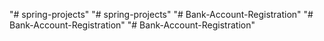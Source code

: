 "# spring-projects" 
"# spring-projects" 
"# Bank-Account-Registration" 
"# Bank-Account-Registration" 
"# Bank-Account-Registration" 
